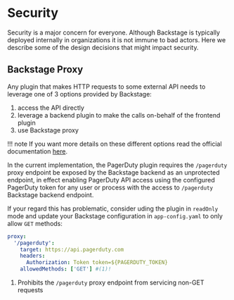 # Security

Security is a major concern for everyone. Although Backstage is typically deployed internally in organizations it is not immune to bad actors. Here we describe some of the design decisions that might impact security.

## Backstage Proxy

Any plugin that makes HTTP requests to some external API needs to leverage one of 3 options provided by Backstage:

1. access the API directly
2. leverage a backend plugin to make the calls on-behalf of the frontend plugin
3. use Backstage proxy

!!! note
    If you want more details on these different options read the official documentation [here](https://backstage.io/docs/tutorials/using-backstage-proxy-within-plugin/).

In the current implementation, the PagerDuty plugin requires the `/pagerduty` proxy endpoint be exposed by the Backstage backend as an unprotected endpoint, in effect enabling PagerDuty API access using the configured PagerDuty token for any user or process with the access to `/pagerduty` Backstage backend endpoint.

If your regard this has problematic, consider uding the plugin in `readOnly` mode and update your Backstage configuration in `app-config.yaml` to only allow `GET` methods:

```yaml
proxy:
  '/pagerduty':
    target: https://api.pagerduty.com
    headers:
      Authorization: Token token=${PAGERDUTY_TOKEN}
    allowedMethods: ['GET'] #(1)!
```

1. Prohibits the `/pagerduty` proxy endpoint from servicing non-GET requests
